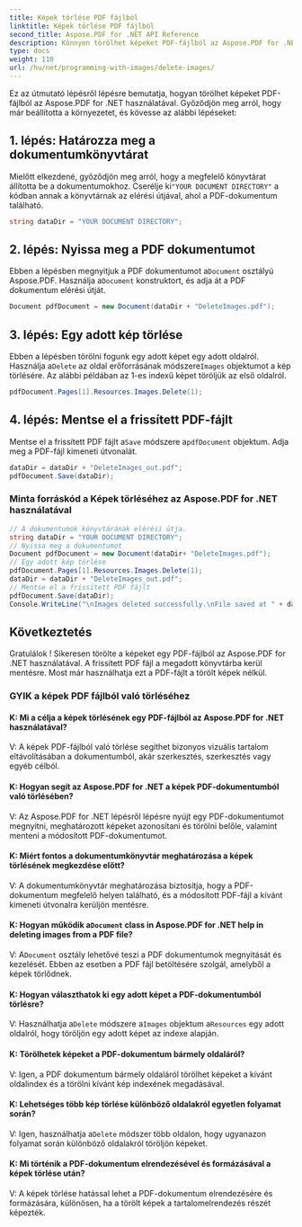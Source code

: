 ```yaml
---
title: Képek törlése PDF fájlból
linktitle: Képek törlése PDF fájlból
second_title: Aspose.PDF for .NET API Reference
description: Könnyen törölhet képeket PDF-fájlból az Aspose.PDF for .NET segítségével.
type: docs
weight: 110
url: /hu/net/programming-with-images/delete-images/
---
```

Ez az útmutató lépésről lépésre bemutatja, hogyan törölhet képeket PDF-fájlból az Aspose.PDF for .NET használatával. Győződjön meg arról, hogy már beállította a környezetet, és kövesse az alábbi lépéseket:

## 1. lépés: Határozza meg a dokumentumkönyvtárat

Mielőtt elkezdené, győződjön meg arról, hogy a megfelelő könyvtárat állította be a dokumentumokhoz. Cserélje ki`"YOUR DOCUMENT DIRECTORY"` a kódban annak a könyvtárnak az elérési útjával, ahol a PDF-dokumentum található.

```csharp
string dataDir = "YOUR DOCUMENT DIRECTORY";
```

## 2. lépés: Nyissa meg a PDF dokumentumot

 Ebben a lépésben megnyitjuk a PDF dokumentumot a`Document` osztályú Aspose.PDF. Használja a`Document` konstruktort, és adja át a PDF dokumentum elérési útját.

```csharp
Document pdfDocument = new Document(dataDir + "DeleteImages.pdf");

```

## 3. lépés: Egy adott kép törlése

Ebben a lépésben törölni fogunk egy adott képet egy adott oldalról. Használja a`Delete` az oldal erőforrásának módszere`Images` objektumot a kép törlésére. Az alábbi példában az 1-es indexű képet töröljük az első oldalról.

```csharp
pdfDocument.Pages[1].Resources.Images.Delete(1);
```

## 4. lépés: Mentse el a frissített PDF-fájlt

 Mentse el a frissített PDF fájlt a`Save` módszere a`pdfDocument` objektum. Adja meg a PDF-fájl kimeneti útvonalát.

```csharp
dataDir = dataDir + "DeleteImages_out.pdf";
pdfDocument.Save(dataDir);
```

### Minta forráskód a Képek törléséhez az Aspose.PDF for .NET használatával 
```csharp
// A dokumentumok könyvtárának elérési útja.
string dataDir = "YOUR DOCUMENT DIRECTORY";
// Nyissa meg a dokumentumot
Document pdfDocument = new Document(dataDir+ "DeleteImages.pdf");
// Egy adott kép törlése
pdfDocument.Pages[1].Resources.Images.Delete(1);
dataDir = dataDir + "DeleteImages_out.pdf";
// Mentse el a frissített PDF fájlt
pdfDocument.Save(dataDir);
Console.WriteLine("\nImages deleted successfully.\nFile saved at " + dataDir); 
```

## Következtetés

Gratulálok ! Sikeresen törölte a képeket egy PDF-fájlból az Aspose.PDF for .NET használatával. A frissített PDF fájl a megadott könyvtárba kerül mentésre. Most már használhatja ezt a PDF-fájlt a törölt képek nélkül.

### GYIK a képek PDF fájlból való törléséhez

#### K: Mi a célja a képek törlésének egy PDF-fájlból az Aspose.PDF for .NET használatával?

V: A képek PDF-fájlból való törlése segíthet bizonyos vizuális tartalom eltávolításában a dokumentumból, akár szerkesztés, szerkesztés vagy egyéb célból.

#### K: Hogyan segít az Aspose.PDF for .NET a képek PDF-dokumentumból való törlésében?

V: Az Aspose.PDF for .NET lépésről lépésre nyújt egy PDF-dokumentumot megnyitni, meghatározott képeket azonosítani és törölni belőle, valamint menteni a módosított PDF-dokumentumot.

#### K: Miért fontos a dokumentumkönyvtár meghatározása a képek törlésének megkezdése előtt?

V: A dokumentumkönyvtár meghatározása biztosítja, hogy a PDF-dokumentum megfelelő helyen található, és a módosított PDF-fájl a kívánt kimeneti útvonalra kerüljön mentésre.

####  K: Hogyan működik a`Document` class in Aspose.PDF for .NET help in deleting images from a PDF file?

 V: A`Document` osztály lehetővé teszi a PDF dokumentumok megnyitását és kezelését. Ebben az esetben a PDF fájl betöltésére szolgál, amelyből a képek törlődnek.

#### K: Hogyan választhatok ki egy adott képet a PDF-dokumentumból törlésre?

 V: Használhatja a`Delete` módszere a`Images` objektum a`Resources` egy adott oldalról, hogy töröljön egy adott képet az indexe alapján.

#### K: Törölhetek képeket a PDF-dokumentum bármely oldaláról?

V: Igen, a PDF dokumentum bármely oldaláról törölhet képeket a kívánt oldalindex és a törölni kívánt kép indexének megadásával.

#### K: Lehetséges több kép törlése különböző oldalakról egyetlen folyamat során?

 V: Igen, használhatja a`Delete` módszer több oldalon, hogy ugyanazon folyamat során különböző oldalakról töröljön képeket.

#### K: Mi történik a PDF-dokumentum elrendezésével és formázásával a képek törlése után?

V: A képek törlése hatással lehet a PDF-dokumentum elrendezésére és formázására, különösen, ha a törölt képek a tartalomelrendezés részét képezték.